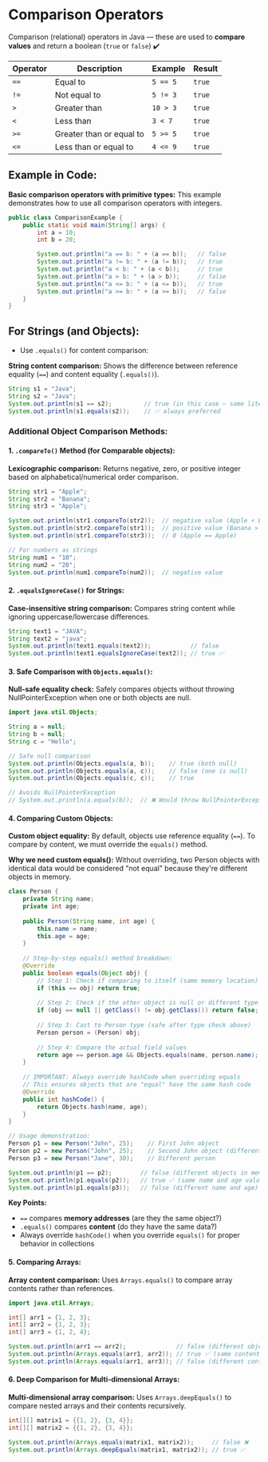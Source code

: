 # Comparison Operators

Comparison (relational) operators in Java — these are used to **compare values** and return a boolean (`true` or `false`) ✔️

| Operator | Description              | Example    | Result   |
| -------- | ------------------------ | ---------- | -------- |
| `==`   | Equal to                 | `5 == 5` | `true` |
| `!=`   | Not equal to             | `5 != 3` | `true` |
| `>`    | Greater than             | `10 > 3` | `true` |
| `<`    | Less than                | `3 < 7`  | `true` |
| `>=`   | Greater than or equal to | `5 >= 5` | `true` |
| `<=`   | Less than or equal to    | `4 <= 9` | `true` |

## Example in Code:

**Basic comparison operators with primitive types:** This example demonstrates how to use all comparison operators with integers.

```java
public class ComparisonExample {
    public static void main(String[] args) {
        int a = 10;
        int b = 20;

        System.out.println("a == b: " + (a == b));   // false
        System.out.println("a != b: " + (a != b));   // true
        System.out.println("a < b: " + (a < b));     // true
        System.out.println("a > b: " + (a > b));     // false
        System.out.println("a <= b: " + (a <= b));   // true
        System.out.println("a >= b: " + (a >= b));   // false
    }
}
```

## For Strings (and Objects):

- Use `.equals()` for content comparison:

**String content comparison:** Shows the difference between reference equality (`==`) and content equality (`.equals()`).

```java
String s1 = "Java";
String s2 = "Java";
System.out.println(s1 == s2);         // true (in this case — same literal)
System.out.println(s1.equals(s2));    // ✅ always preferred
```

### Additional Object Comparison Methods:

#### 1. `.compareTo()` Method (for Comparable objects):

**Lexicographic comparison:** Returns negative, zero, or positive integer based on alphabetical/numerical order comparison.

```java
String str1 = "Apple";
String str2 = "Banana";
String str3 = "Apple";

System.out.println(str1.compareTo(str2));  // negative value (Apple < Banana)
System.out.println(str2.compareTo(str1));  // positive value (Banana > Apple)
System.out.println(str1.compareTo(str3));  // 0 (Apple == Apple)

// For numbers as strings
String num1 = "10";
String num2 = "20";
System.out.println(num1.compareTo(num2));  // negative value
```

#### 2. `.equalsIgnoreCase()` for Strings:

**Case-insensitive string comparison:** Compares string content while ignoring uppercase/lowercase differences.

```java
String text1 = "JAVA";
String text2 = "java";
System.out.println(text1.equals(text2));           // false
System.out.println(text1.equalsIgnoreCase(text2)); // true ✅
```

#### 3. Safe Comparison with `Objects.equals()`:

**Null-safe equality check:** Safely compares objects without throwing NullPointerException when one or both objects are null.

```java
import java.util.Objects;

String a = null;
String b = null;
String c = "Hello";

// Safe null comparison
System.out.println(Objects.equals(a, b));    // true (both null)
System.out.println(Objects.equals(a, c));    // false (one is null)
System.out.println(Objects.equals(c, c));    // true

// Avoids NullPointerException
// System.out.println(a.equals(b));  // ❌ Would throw NullPointerException
```

#### 4. Comparing Custom Objects:

**Custom object equality:** By default, objects use reference equality (`==`). To compare by content, we must override the `equals()` method.

**Why we need custom equals():** Without overriding, two Person objects with identical data would be considered "not equal" because they're different objects in memory.

```java
class Person {
    private String name;
    private int age;
    
    public Person(String name, int age) {
        this.name = name;
        this.age = age;
    }
    
    // Step-by-step equals() method breakdown:
    @Override
    public boolean equals(Object obj) {
        // Step 1: Check if comparing to itself (same memory location)
        if (this == obj) return true;
        
        // Step 2: Check if the other object is null or different type
        if (obj == null || getClass() != obj.getClass()) return false;
        
        // Step 3: Cast to Person type (safe after type check above)
        Person person = (Person) obj;
        
        // Step 4: Compare the actual field values
        return age == person.age && Objects.equals(name, person.name);
    }
    
    // IMPORTANT: Always override hashCode when overriding equals
    // This ensures objects that are "equal" have the same hash code
    @Override
    public int hashCode() {
        return Objects.hash(name, age);
    }
}

// Usage demonstration:
Person p1 = new Person("John", 25);    // First John object
Person p2 = new Person("John", 25);    // Second John object (different memory)
Person p3 = new Person("Jane", 30);    // Different person

System.out.println(p1 == p2);        // false (different objects in memory)
System.out.println(p1.equals(p2));   // true ✅ (same name and age values)
System.out.println(p1.equals(p3));   // false (different name and age)
```

**Key Points:**
- `==` compares **memory addresses** (are they the same object?)
- `.equals()` compares **content** (do they have the same data?)
- Always override `hashCode()` when you override `equals()` for proper behavior in collections

#### 5. Comparing Arrays:

**Array content comparison:** Uses `Arrays.equals()` to compare array contents rather than references.

```java
import java.util.Arrays;

int[] arr1 = {1, 2, 3};
int[] arr2 = {1, 2, 3};
int[] arr3 = {1, 2, 4};

System.out.println(arr1 == arr2);              // false (different objects)
System.out.println(Arrays.equals(arr1, arr2)); // true ✅ (same content)
System.out.println(Arrays.equals(arr1, arr3)); // false (different content)
```

#### 6. Deep Comparison for Multi-dimensional Arrays:

**Multi-dimensional array comparison:** Uses `Arrays.deepEquals()` to compare nested arrays and their contents recursively.

```java
int[][] matrix1 = {{1, 2}, {3, 4}};
int[][] matrix2 = {{1, 2}, {3, 4}};

System.out.println(Arrays.equals(matrix1, matrix2));     // false ❌
System.out.println(Arrays.deepEquals(matrix1, matrix2)); // true ✅
```

